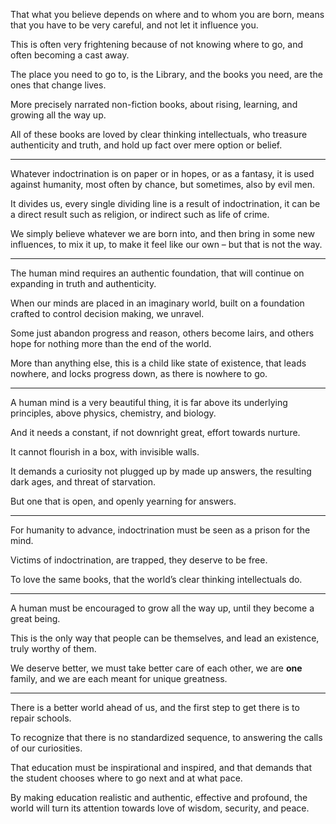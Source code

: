 That what you believe depends on where and to whom you are born,
means that you have to be very careful, and not let it influence you.

This is often very frightening because of not knowing where to go,
and often becoming a cast away.

The place you need to go to, is the Library, and the books you need,
are the ones that change lives.

More precisely narrated non-fiction books,
about rising, learning, and growing all the way up.

All of these books are loved by clear thinking intellectuals,
who treasure authenticity and truth, and hold up fact over mere option or belief.

---

Whatever indoctrination is on paper or in hopes, or as a fantasy,
it is used against humanity, most often by chance, but sometimes, also by evil men.

It divides us, every single dividing line is a result of indoctrination,
it can be a direct result such as religion, or indirect such as life of crime.

We simply believe whatever we are born into, and then bring in some new influences,
to mix it up, to make it feel like our own – but that is not the way.

---

The human mind requires an authentic foundation,
that will continue on expanding in truth and authenticity.

When our minds are placed in an imaginary world,
built on a foundation crafted to control decision making, we unravel.

Some just abandon progress and reason, others become lairs,
and others hope for nothing more than the end of the world.

More than anything else, this is a child like state of existence,
that leads nowhere, and locks progress down, as there is nowhere to go.

---

A human mind is a very beautiful thing, it is far above its underlying principles,
above physics, chemistry, and biology.

And it needs a constant, if not downright great,
effort towards nurture.

It cannot flourish in a box,
with invisible walls.

It demands a curiosity not plugged up by made up answers,
the resulting dark ages, and threat of starvation.

But one that is open,
and openly yearning for answers.

---

For humanity to advance,
indoctrination must be seen as a prison for the mind.

Victims of indoctrination, are trapped,
they deserve to be free.

To love the same books,
that the world’s clear thinking intellectuals do.

---

A human must be encouraged to grow all the way up,
until they become a great being.

This is the only way that people can be themselves,
and lead an existence, truly worthy of them.

We deserve better, we must take better care of each other,
we are __one__ family, and we are each meant for unique greatness.

---

There is a better world ahead of us,
and the first step to get there is to repair schools.

To recognize that there is no standardized sequence,
to answering the calls of our curiosities.

That education must be inspirational and inspired,
and that demands that the student chooses where to go next and at what pace.

By making education realistic and authentic, effective and profound,
the world will turn its attention towards love of wisdom, security, and peace.

